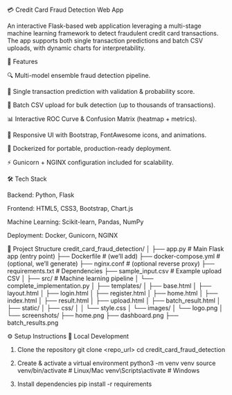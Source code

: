 💳 Credit Card Fraud Detection Web App

An interactive Flask-based web application leveraging a multi-stage machine learning framework to detect fraudulent credit card transactions.
The app supports both single transaction predictions and batch CSV uploads, with dynamic charts for interpretability.

🚀 Features

🔍 Multi-model ensemble fraud detection pipeline.

🧾 Single transaction prediction with validation & probability score.

📂 Batch CSV upload for bulk detection (up to thousands of transactions).

📊 Interactive ROC Curve & Confusion Matrix (heatmap + metrics).

🎨 Responsive UI with Bootstrap, FontAwesome icons, and animations.

🐳 Dockerized for portable, production-ready deployment.

⚡ Gunicorn + NGINX configuration included for scalability.

🛠️ Tech Stack

Backend: Python, Flask

Frontend: HTML5, CSS3, Bootstrap, Chart.js

Machine Learning: Scikit-learn, Pandas, NumPy

Deployment: Docker, Gunicorn, NGINX

📂 Project Structure
credit_card_fraud_detection/
│
├── app.py                         # Main Flask app (entry point)
├── Dockerfile                     # (we’ll add)
├── docker-compose.yml             # (optional, we’ll generate)
├── nginx.conf                     # (optional reverse proxy)
├── requirements.txt               # Dependencies
├── sample_input.csv               # Example upload CSV
│
├── src/                           # Machine learning pipeline
│   └── complete_implementation.py
│
├── templates/
│   ├── base.html
│   ├── layout.html
│   ├── login.html
│   ├── register.html
│   ├── home.html
│   ├── index.html
│   ├── result.html
│   ├── upload.html
│   ├── batch_result.html
│
├── static/
│   ├── css/
│   │   └── style.css
│   └── images/
│       └── logo.png
│
└── screenshots/
    ├── home.png
    ├── dashboard.png
    ├── batch_results.png

⚙️ Setup Instructions
🔹 Local Development
1. Clone the repository
git clone <repo_url>
cd credit_card_fraud_detection

2. Create & activate a virtual environment
python3 -m venv venv
source venv/bin/activate   # Linux/Mac
venv\Scripts\activate      # Windows

3. Install dependencies
pip install -r requirements

